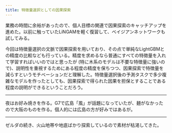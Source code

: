 ```yaml
---
title: 特徴量選択としての因果探索
---
```


業務の時間に余裕があったので、個人目標の関連で因果探索のキャッチアップを進めた。以前に触っていたLiNGAMを軽く復習して、ベイジアンネットワークも試してみる。

今回は特徴量選択の文脈で因果探索を用いており、その点で単純なLightGBMとの精度の比較なども行っている。精度を求めるなら普通にすべての特徴量を入れて学習すればいいのではと思ったが (特に木系のモデルは不要な特徴量に強いので)、説明性を重視するためにある程度の精度を保ちつつ、因果探索で特徴量を減らすというモチベーションだと理解した。特徴量選択後の予測タスクで多少複雑なモデルを作ったとしても、因果探索で得られた因果を担保とすることである程度の説明ができるということだろう。

---

夜はお好み焼きを作る。G7で広島「風」が話題になっていたが、麺がなかったので大阪のものを作る。個人的には広島の方が好みではあるが。

---

ゼルダの続き、火山地帯や地底ばかり探索しているので素材が枯渇してきた。
